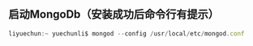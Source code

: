 ## 启动MongoDb（安装成功后命令行有提示）

```js
liyuechun:~ yuechunli$ mongod --config /usr/local/etc/mongod.conf
```